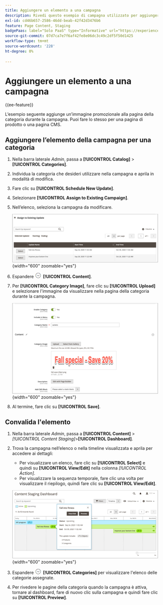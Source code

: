 ```yaml
---
title: Aggiungere un elemento a una campagna
description: Rivedi questo esempio di campagna utilizzato per aggiungere un’immagine promozionale alla pagina della categoria durante la campagna.
exl-id: cd46b657-2586-46dd-beab-42f42d3476b6
feature: Page Content, Staging
badgePaas: label="Solo PaaS" type="Informative" url="https://experienceleague.adobe.com/it/docs/commerce/user-guides/product-solutions" tooltip="Applicabile solo ai progetti Adobe Commerce on Cloud (infrastruttura PaaS gestita da Adobe) e ai progetti on-premise."
source-git-commit: 07d7ca7e7f6af42fe8e06dc3c49c2df5f50d1425
workflow-type: tm+mt
source-wordcount: '228'
ht-degree: 0%

---
```


# Aggiungere un elemento a una campagna

{{ee-feature}}

L’esempio seguente aggiunge un’immagine promozionale alla pagina della categoria durante la campagna. Puoi fare lo stesso per una pagina di prodotto o una pagina CMS.

## Aggiungere l’elemento della campagna per una categoria

1. Nella barra laterale _Admin_, passa a **[!UICONTROL Catalog]** > **[!UICONTROL Categories]**.

1. Individua la categoria che desideri utilizzare nella campagna e aprila in modalità di modifica.

1. Fare clic su **[!UICONTROL Schedule New Update]**.

1. Selezionare **[!UICONTROL Assign to Existing Campaign]**.

1. Nell’elenco, seleziona la campagna da modificare.

   ![Assegnazione a una campagna esistente](./assets/content-staging-assign-to-existing-campaign.png){width="600" zoomable="yes"}

1. Espandere ![Selettore di espansione](../assets/icon-display-expand.png) **[!UICONTROL Content]**.

1. Per **[!UICONTROL Category Image]**, fare clic su **[!UICONTROL Upload]** e selezionare l&#39;immagine da visualizzare nella pagina della categoria durante la campagna.

   ![Aggiunta di un&#39;immagine di categoria](./assets/content-staging-existing-category-image.png){width="600" zoomable="yes"}

1. Al termine, fare clic su **[!UICONTROL Save]**.

## Convalida l&#39;elemento

1. Nella barra laterale _Admin_, passa a **[!UICONTROL Content]** > _[!UICONTROL Content Staging]_>**[!UICONTROL Dashboard]**.

1. Trova la campagna nell’elenco o nella timeline visualizzata e aprila per accedere ai dettagli:

   - Per visualizzare un elenco, fare clic su **[!UICONTROL Select]** e quindi su **[!UICONTROL View/Edit]** nella colonna _[!UICONTROL Action]_.
   - Per visualizzare la sequenza temporale, fare clic una volta per visualizzare il riepilogo, quindi fare clic su **[!UICONTROL View/Edit]**.

   ![Dettagli campagna](./assets/content-staging-dashboard-summary.png){width="600" zoomable="yes"}

1. Espandere ![Selettore di espansione](../assets/icon-display-expand.png) **[!UICONTROL Categories]** per visualizzare l&#39;elenco delle categorie assegnate.

1. Per rivedere le pagine della categoria quando la campagna è attiva, tornare al dashboard, fare di nuovo clic sulla campagna e quindi fare clic su **[!UICONTROL Preview]**.
